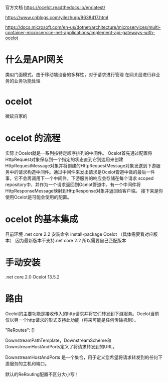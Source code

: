 官方文档
https://ocelot.readthedocs.io/en/latest/

https://www.cnblogs.com/yilezhu/p/9638417.html

https://docs.microsoft.com/en-us/dotnet/architecture/microservices/multi-container-microservice-net-applications/implement-api-gateways-with-ocelot

# 什么是API网关
类似门面模式，由于移动端设备的多样性，对于请求进行管理
在网关层进行非业务的业务功能处理

# ocelot
微软自家的

# ocelot 的流程
实际上Ocelot就是一系列按特定顺序排列的中间件。
Ocelot首先通过配置将HttpRequest对象保存到一个指定的状态直到它到达用来创建HttpRequestMessage对象并将创建的HttpRequestMessage对象发送到下游服务中的请求构造中间件。通过中间件来发出请求是Ocelot管道中做的最后一件事。它不会再调用下一个中间件。下游服务的响应会存储在每个请求 scoped repository中，并作为一个请求返回到Ocelot管道中。有一个中间件将HttpResponseMessage映射到HttpResponse对象并返回给客户端。
接下来是你使用Ocelot是可能会使用的配置。

# ocelot 的基本集成

目前环境 .net core 2.2
安装命令 install-package Ocelot   （具体需要看对应版本）
因为最新版本不支持.net core 2.2 所以需要自己匹配版本

# 手动安装
.net core 2.0
Ocelot 13.5.2


# 路由
Ocelot的主要功能是接收传入的http请求并将它们转发到下游服务。Ocelot当前仅以另一个http请求的形式支持此功能（将来可能是任何传输机制）。

"ReRoutes": []

DownstreamPathTemplate，DownstreamScheme和DownstreamHostAndPorts定义了将请求转发到的URL。

DownstreamHostAndPorts 是一个集合，用于定义您希望将请求转发到的任何下游服务的主机和端口。

默认的ReRouting配置不区分大小写！